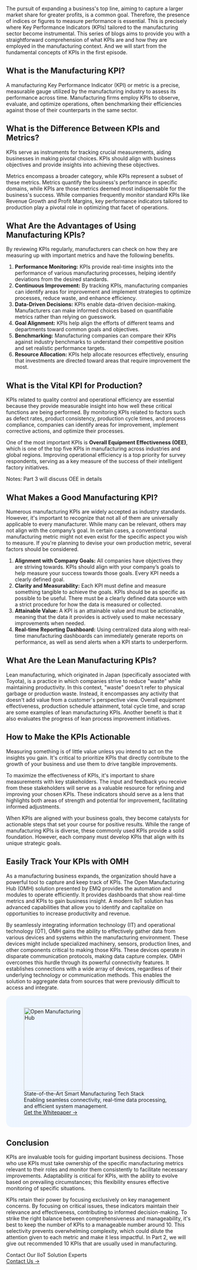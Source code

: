 The pursuit of expanding a business's top line, aiming to capture a larger market share for greater profits, is a common goal. Therefore, the presence of indices or figures to measure performance is essential. This is precisely where Key Performance Indicators (KPIs) tailored to the manufacturing sector become instrumental. This series of blogs aims to provide you with a straightforward comprehension of what KPIs are and how they are employed in the manufacturing context. And we will start from the fundamental concepts of KPIs in the first episode.


## What is the Manufacturing KPI?

A manufacturing Key Performance Indicator (KPI) or metric is a precise, measurable gauge utilized by the manufacturing industry to assess its performance across time. Manufacturing firms employ KPIs to observe, evaluate, and optimize operations, often benchmarking their efficiencies against those of their counterparts in the same sector.

## What is the Difference Between KPIs and Metrics?

KPIs serve as instruments for tracking crucial measurements, aiding businesses in making pivotal choices. KPIs should align with business objectives and provide insights into achieving these objectives.

Metrics encompass a broader category, while KPIs represent a subset of these metrics. Metrics quantify the business's performance in specific domains, while KPIs are those metrics deemed most indispensable for the business's success. While companies frequently monitor standard KPIs like Revenue Growth and Profit Margins, key performance indicators tailored to production play a pivotal role in optimizing that facet of operations.

## What Are the Advantages of Using Manufacturing KPIs?

By reviewing KPIs regularly, manufacturers can check on how they are measuring up with important metrics and have the following benefits.

1. **Performance Monitoring:** KPIs provide real-time insights into the performance of various manufacturing processes, helping identify deviations from the desired standards.
2. **Continuous Improvement:** By tracking KPIs, manufacturing companies can identify areas for improvement and implement strategies to optimize processes, reduce waste, and enhance efficiency.
3. **Data-Driven Decisions:** KPIs enable data-driven decision-making. Manufacturers can make informed choices based on quantifiable metrics rather than relying on guesswork.
4. **Goal Alignment:** KPIs help align the efforts of different teams and departments toward common goals and objectives.
5. **Benchmarking:** Manufacturing companies can compare their KPIs against industry benchmarks to understand their competitive position and set realistic performance targets.
6. **Resource Allocation:** KPIs help allocate resources effectively, ensuring that investments are directed toward areas that require improvement the most.

## What is the Vital KPI for Production?

KPIs related to quality control and operational efficiency are essential because they provide measurable insight into how well these critical functions are being performed. By monitoring KPIs related to factors such as defect rates, product consistency, production cycle times, and process compliance, companies can identify areas for improvement, implement corrective actions, and optimize their processes.

One of the most important KPIs is **Overall Equipment Effectiveness (OEE)**, which is one of the top five KPIs in manufacturing across industries and global regions. Improving operational efficiency is a top priority for survey respondents, serving as a key measure of the success of their intelligent factory initiatives.

Notes: Part 3 will discuss OEE in details

## What Makes a Good Manufacturing KPI?

Numerous manufacturing KPIs are widely accepted as industry standards. However, it's important to recognize that not all of them are universally applicable to every manufacturer. While many can be relevant, others may not align with the company’s goal. In certain cases, a conventional manufacturing metric might not even exist for the specific aspect you wish to measure. If you're planning to devise your own production metric, several factors should be considered.

1. **Alignment with Company Goals:** All companies have objectives they are striving towards. KPIs should align with your company’s goals to help measure your success towards those goals. Every KPI needs a clearly defined goal.
2. **Clarity and Measurability:** Each KPI must define and measure something tangible to achieve the goals. KPIs should be as specific as possible to be useful. There must be a clearly defined data source with a strict procedure for how the data is measured or collected.
3. **Attainable Value:** A KPI is an attainable value and must be actionable, meaning that the data it provides is actively used to make necessary improvements when needed.
4. **Real-time Reporting Dashboard:** Using centralized data along with real-time manufacturing dashboards can immediately generate reports on performance, as well as send alerts when a KPI starts to underperform.

## What Are the Lean Manufacturing KPIs?

Lean manufacturing, which originated in Japan (specifically associated with Toyota), is a practice in which companies strive to reduce "waste" while maintaining productivity. In this context, "waste" doesn't refer to physical garbage or production waste. Instead, it encompasses any activity that doesn't add value from a customer's perspective view. Overall equipment effectiveness, production schedule attainment, total cycle time, and scrap are some examples of lean manufacturing KPIs. Another benefit is that it also evaluates the progress of lean process improvement initiatives.

## How to Make the KPIs Actionable

Measuring something is of little value unless you intend to act on the insights you gain. It's critical to prioritize KPIs that directly contribute to the growth of your business and use them to drive tangible improvements.

To maximize the effectiveness of KPIs, it's important to share measurements with key stakeholders. The input and feedback you receive from these stakeholders will serve as a valuable resource for refining and improving your chosen KPIs. These indicators should serve as a lens that highlights both areas of strength and potential for improvement, facilitating informed adjustments.

When KPIs are aligned with your business goals, they become catalysts for actionable steps that set your course for positive results. While the range of manufacturing KPIs is diverse, these commonly used KPIs provide a solid foundation. However, each company must develop KPIs that align with its unique strategic goals.

## Easily Track Your KPIs with OMH

As a manufacturing business expands, the organization should have a powerful tool to capture and keep track of KPIs. The Open Manufacturing Hub (OMH) solution presented by EMQ provides the automation and modules to operate efficiently. It provides dashboards that show real-time metrics and KPIs to gain business insight. A modern IIoT solution has advanced capabilities that allow you to identify and capitalize on opportunities to increase productivity and revenue.

By seamlessly integrating information technology (IT) and operational technology (OT), OMH gains the ability to effectively gather data from various devices and systems within the manufacturing environment. These devices might include specialized machinery, sensors, production lines, and other components critical to making those KPIs. These devices operate in disparate communication protocols, making data capture complex. OMH overcomes this hurdle through its powerful connectivity features. It establishes connections with a wide array of devices, regardless of their underlying technology or communication methods. This enables the solution to aggregate data from sources that were previously difficult to access and integrate.

<section
  class="is-hidden-touch my-32 is-flex is-align-items-center"
  style="border-radius: 16px; background: linear-gradient(102deg, #edf6ff 1.81%, #eff2ff 97.99%); padding: 32px 48px;"
>
  <div class="mr-40" style="flex-shrink: 0;">
    <img loading="lazy" src="https://assets.emqx.com/images/0b88fa3cf1c98545e501e3b8073fdccc.png" alt="Open Manufacturing Hub" width="160" height="226">
  </div>
  <div>
    <div class="mb-4 is-size-3 is-text-black has-text-weight-semibold" style="
    line-height: 1.2;
">
      State-of-the-Art Smart Manufacturing Tech Stack
    </div>
    <div class="mb-32">
      Enabling seamless connectivity, real-time data processing, and efficient system management.
    </div>
    <a href="https://www.emqx.com/en/resources/open-manufacturing-hub-a-reference-architecture-for-industrial-iot?utm_campaign=embedded-open-manufacturing-hub&from=blog-a-deep-dive-into-kpis-for-smart-manufacturing" class="button is-gradient">Get the Whitepaper →</a>
  </div>
</section>

## Conclusion

KPIs are invaluable tools for guiding important business decisions. Those who use KPIs must take ownership of the specific manufacturing metrics relevant to their roles and monitor them consistently to facilitate necessary improvements. Adaptability is critical for KPIs, with the ability to evolve based on prevailing circumstances; this flexibility ensures effective monitoring of specific situations.

KPIs retain their power by focusing exclusively on key management concerns. By focusing on critical issues, these indicators maintain their relevance and effectiveness, contributing to informed decision-making. To strike the right balance between comprehensiveness and manageability, it's best to keep the number of KPIs to a manageable number around 10. This selectivity prevents overwhelming complexity, which could dilute the attention given to each metric and make it less impactful. In Part 2, we will give out recommended 10 KPIs that are usually used in manufacturing. 



<section class="promotion">
    <div>
        Contact Our IIoT Solution Experts
    </div>
    <a href="https://www.emqx.com/en/contact?product=solutions" class="button is-gradient px-5">Contact Us →</a>
</section>
